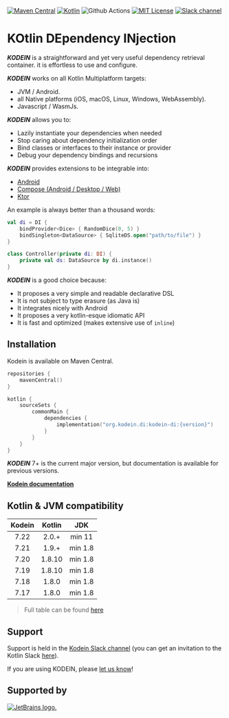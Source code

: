 [![Maven Central](https://img.shields.io/maven-central/v/org.kodein.di/kodein-di)](https://mvnrepository.com/artifact/org.kodein.di/kodein-di)
[![Kotlin](https://img.shields.io/badge/Kotlin-1.9.21-blue.svg?style=flat&logo=kotlin)](https://kotlinlang.org)
![Github Actions](https://github.com/kosi-libs/Kodein/actions/workflows/snapshot.yml/badge.svg)
[![MIT License](https://img.shields.io/badge/license-MIT-green.svg)](https://github.com/kosi-libs/Kodein/blob/master/LICENSE.txt)
[![Slack channel](https://img.shields.io/badge/Chat-Slack-green.svg?style=flat&logo=slack)](https://kotlinlang.slack.com/messages/kodein/)

KOtlin DEpendency INjection
===========================

**_KODEIN_** is a straightforward and yet very useful dependency retrieval container. it is effortless to use and configure.

**_KODEIN_** works on all Kotlin Multiplatform targets:

- JVM / Android.
- all Native platforms (iOS, macOS, Linux, Windows, WebAssembly).
- Javascript / WasmJs.

**_KODEIN_** allows you to:

- Lazily instantiate your dependencies when needed
- Stop caring about dependency initialization order
- Bind classes or interfaces to their instance or provider
- Debug your dependency bindings and recursions

**_KODEIN_** provides extensions to be integrable into:

- [Android](https://developer.android.com/)
- [Compose (Android / Desktop / Web)](https://kosi-libs.org/kodein/7.22/framework/compose.html)
- [Ktor](https://ktor.io/)

An example is always better than a thousand words:

```kotlin
val di = DI {
    bindProvider<Dice> { RandomDice(0, 5) }
    bindSingleton<DataSource> { SqliteDS.open("path/to/file") }
}

class Controller(private di: DI) {
    private val ds: DataSource by di.instance()
}
```

**_KODEIN_** is a good choice because:

- It proposes a very simple and readable declarative DSL
- It is not subject to type erasure (as Java is)
- It integrates nicely with Android
- It proposes a very kotlin-esque idiomatic API
- It is fast and optimized (makes extensive use of `inline`)

Installation
---------

Kodein is available on Maven Central.

```kotlin
repositories {
    mavenCentral()
}
```

```kotlin
kotlin {
    sourceSets {
        commonMain {
            dependencies {
                implementation("org.kodein.di:kodein-di:{version}")
            }
        }
    }
}
```

**_KODEIN_** 7+ is the current major version, but documentation is available for previous versions.

**[Kodein documentation](https://kosi-libs.org/kodein/)**


Kotlin & JVM compatibility
---------

|   Kodein    | Kotlin |   JDK   |
|:-----------:|:------:|:-------:|
|   7.22      | 2.0.+  | min 11  |
|   7.21      | 1.9.+  | min 1.8 |
|   7.20      | 1.8.10 | min 1.8 |
|   7.19      | 1.8.10 | min 1.8 |
|   7.18      | 1.8.0  | min 1.8 |
|   7.17      | 1.8.0  | min 1.8 |

> Full table can be found [here](https://kosi-libs.org/kodein/7.22/core/platform-and-genericity.html)

Support
-------

Support is held in the [Kodein Slack channel](https://kotlinlang.slack.com/messages/kodein/)
(you can get an invitation to the Kotlin Slack [here](https://slack.kotlinlang.org/)).

[//]: # (Testimonies)

[//]: # (-----------)

[//]: # ()
[//]: # (&nbsp;)

[//]: # ()
[//]: # (> At [Collokia]&#40;https://www.collokia.com/&#41; we use Kodein in all of our backend service infrastructure and all modules in those services are loosely coupled through injection with Kodein.)

[//]: # (> It allows us to have nice module independence, and to opt-out of injection during testing or build separate modules in support of testing.  )

[//]: # (> It is a key component and building block in our architecture.  )

[//]: # (> -- [Jayson Minard]&#40;https://github.com/apatrida&#41;)

[//]: # ()
[//]: # (&nbsp;)

[//]: # ()
[//]: # (> At [Moovel Group GmbH]&#40;https://www.moovel.com/de/en&#41;, we have successfully used the wonderful Kodein library into in [this Android app]&#40;https://play.google.com/store/apps/details?id=com.daimler.moovel.android&#41;.)

[//]: # (> As we improved it, we found Kodein to be much more useful than Dagger2 as it simplified our code throughout.  )

[//]: # (> Kodein is in my view, much easier to understand, doesn't have that nasty ceremony, and has really nice debug messages.  )

[//]: # (> We are also working now on other projects where we are using Kodein as well.  )

[//]: # (> -- [Sorin Albu-Irimies]&#40;https://github.com/sorinirimies&#41;)

[//]: # ()
[//]: # (&nbsp;)

[//]: # ()
[//]: # (> Kodein has been instrumental in moving our entire production application to Kotlin at [InSite Applications]&#40;https://insiteapplications.com&#41;. It uses standard Kotlin idioms and features for ultimate clarity and simplicity. It was clear to us from the beginning that Kodein would be our DI solution. Our devs love it so much that they've transitioned to using it in their personal apps, both Java and Kotlin!  )

[//]: # (> -- [Eliezer Graber]&#40;https://github.com/eygraber&#41;)

[//]: # ()
[//]: # (&nbsp;)

[//]: # ()
[//]: # (> At [Compsoft Creative]&#40;https://www.compsoft.co.uk&#41;, Kodein is central our new Kotlin based app architecture, giving us a solid underpinning to all apps we develop and allowing a simple yet powerful way to de-couple our services with a library that is lightweight and perfect for mobile apps.  )

[//]: # (> -- [Daniel Payne]&#40;https://github.com/CompsoftCreative&#41;)

[//]: # ()
[//]: # (&nbsp;)

[//]: # ()
[//]: # (> Kodein is used in [the android app of the OhelShem school]&#40;https://github.com/OhelShem/android&#41;.  )

[//]: # (> -- [Yoav Sternberg]&#40;https://github.com/yoavst&#41;&nbsp;)

[//]: # ()
[//]: # (&nbsp;)

[//]: # ()
[//]: # (> Kodein was created at [Dental Monitoring]&#40;https://dental-monitoring.com/&#41; with the opinion that Dagger2 is way too verbose and complex.)

[//]: # (> It is now used in almost all our projects: the server, the internal production software & the Android application.  )

[//]: # (> Kodein is very easy to use and set up: it allows our team to easily share code and patterns, as well as quickly bootstrapping new ideas.  )

[//]: # (> -- [Salomon Brys]&#40;https://github.com/SalomonBrys&#41;)

[//]: # ()
[//]: # (&nbsp;)

If you are using KODEIN, please [let us know](mailto:contact@kodein.net)!

## Supported by

[![JetBrains logo.](https://resources.jetbrains.com/storage/products/company/brand/logos/jetbrains.svg)](https://jb.gg/OpenSourceSupport)